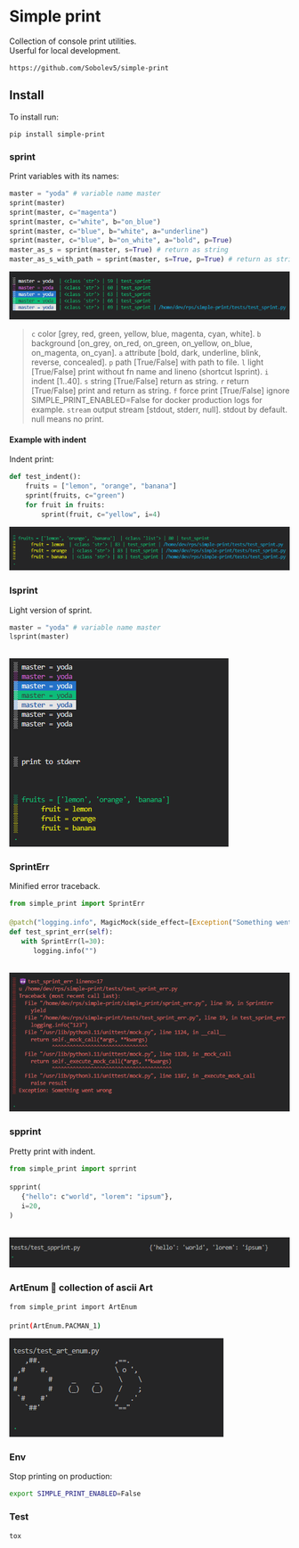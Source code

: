 # Simple print
Collection of console print utilities.  
Userful for local development.

```no-highlight
https://github.com/Sobolev5/simple-print
```

## Install
To install run:
```no-highlight
pip install simple-print
```

### sprint 
Print variables with its names:
```python
master = "yoda" # variable name master
sprint(master) 
sprint(master, c="magenta") 
sprint(master, c="white", b="on_blue") 
sprint(master, c="blue", b="white", a="underline") 
sprint(master, c="blue", b="on_white", a="bold", p=True) 
master_as_s = sprint(master, s=True) # return as string
master_as_s_with_path = sprint(master, s=True, p=True) # return as string with path to file 
``` 
![](https://github.com/Sobolev5/simple-print/blob/master/screenshots/sprint.png)   

> `c` color [grey, red, green, yellow, blue, magenta, cyan, white].
> `b` background [on_grey, on_red, on_green, on_yellow, on_blue, on_magenta, on_cyan].
> `a` attribute  [bold, dark, underline, blink, reverse, concealed].
> `p` path [True/False] with path to file.
> `l` light [True/False] print without fn name and lineno (shortcut lsprint). 
> `i` indent [1..40].
> `s` string [True/False] return as string.
> `r` return [True/False] print and return as string.
> `f` force print [True/False] ignore SIMPLE_PRINT_ENABLED=False for docker production logs for example. 
> `stream` output stream [stdout, stderr, null]. stdout by default. null means no print.

  
#### Example with indent
Indent print:
```python
def test_indent():
    fruits = ["lemon", "orange", "banana"]
    sprint(fruits, c="green")  
    for fruit in fruits:
        sprint(fruit, c="yellow", i=4)

```  
![](https://github.com/Sobolev5/simple-print/blob/master/screenshots/indent.png)
  
  
### lsprint 
Light version of sprint.
```python
master = "yoda" # variable name master
lsprint(master)
   
``` 
![](https://github.com/Sobolev5/simple-print/blob/master/screenshots/lsprint.png)   


### SprintErr  
Minified error traceback.
```python
from simple_print import SprintErr

@patch("logging.info", MagicMock(side_effect=[Exception("Something went wrong")]))
def test_sprint_err(self):
   with SprintErr(l=30):
      logging.info("")
  
```
![](https://github.com/Sobolev5/simple-print/blob/master/screenshots/sprint_err.png)
  
  
### spprint
Pretty print with indent.  
```python
from simple_print import sprrint

spprint(
   {"hello": c"world", "lorem": "ipsum"}, 
   i=20,
)
  
```
![](https://github.com/Sobolev5/simple-print/blob/master/screenshots/spprint.png)
    
  
### ArtEnum 🚀 collection of ascii Art
```sh
from simple_print import ArtEnum

print(ArtEnum.PACMAN_1)

```
![](https://github.com/Sobolev5/simple-print/blob/master/screenshots/art_enum.png)
  
   
### Env
Stop printing on production:
```sh
export SIMPLE_PRINT_ENABLED=False

```
  
  
### Test 
```sh
tox

```
